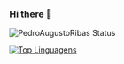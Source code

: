 ### Hi there 👋

![PedroAugustoRibas Status](https://github-readme-stats.vercel.app/api?username=PedroAugustoRibas&show_icons=true)

[![Top Linguagens](https://github-readme-stats.vercel.app/api/top-langs/?username=PedroAugustoRibas&layout=compact)](https://github.com/anuraghazra/github-readme-stats)






